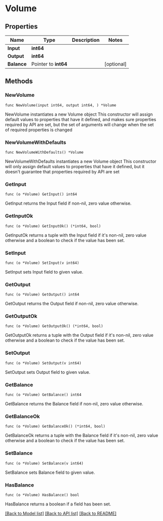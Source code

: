 # Volume

## Properties

Name | Type | Description | Notes
------------ | ------------- | ------------- | -------------
**Input** | **int64** |  | 
**Output** | **int64** |  | 
**Balance** | Pointer to **int64** |  | [optional] 

## Methods

### NewVolume

`func NewVolume(input int64, output int64, ) *Volume`

NewVolume instantiates a new Volume object
This constructor will assign default values to properties that have it defined,
and makes sure properties required by API are set, but the set of arguments
will change when the set of required properties is changed

### NewVolumeWithDefaults

`func NewVolumeWithDefaults() *Volume`

NewVolumeWithDefaults instantiates a new Volume object
This constructor will only assign default values to properties that have it defined,
but it doesn't guarantee that properties required by API are set

### GetInput

`func (o *Volume) GetInput() int64`

GetInput returns the Input field if non-nil, zero value otherwise.

### GetInputOk

`func (o *Volume) GetInputOk() (*int64, bool)`

GetInputOk returns a tuple with the Input field if it's non-nil, zero value otherwise
and a boolean to check if the value has been set.

### SetInput

`func (o *Volume) SetInput(v int64)`

SetInput sets Input field to given value.


### GetOutput

`func (o *Volume) GetOutput() int64`

GetOutput returns the Output field if non-nil, zero value otherwise.

### GetOutputOk

`func (o *Volume) GetOutputOk() (*int64, bool)`

GetOutputOk returns a tuple with the Output field if it's non-nil, zero value otherwise
and a boolean to check if the value has been set.

### SetOutput

`func (o *Volume) SetOutput(v int64)`

SetOutput sets Output field to given value.


### GetBalance

`func (o *Volume) GetBalance() int64`

GetBalance returns the Balance field if non-nil, zero value otherwise.

### GetBalanceOk

`func (o *Volume) GetBalanceOk() (*int64, bool)`

GetBalanceOk returns a tuple with the Balance field if it's non-nil, zero value otherwise
and a boolean to check if the value has been set.

### SetBalance

`func (o *Volume) SetBalance(v int64)`

SetBalance sets Balance field to given value.

### HasBalance

`func (o *Volume) HasBalance() bool`

HasBalance returns a boolean if a field has been set.


[[Back to Model list]](../README.md#documentation-for-models) [[Back to API list]](../README.md#documentation-for-api-endpoints) [[Back to README]](../README.md)


